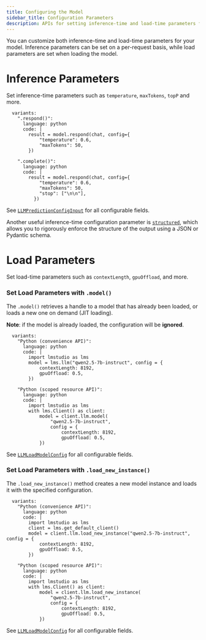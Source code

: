 ```yaml
---
title: Configuring the Model
sidebar_title: Configuration Parameters
description: APIs for setting inference-time and load-time parameters for your model
---
```


You can customize both inference-time and load-time parameters for your model. Inference parameters can be set on a per-request basis, while load parameters are set when loading the model.

# Inference Parameters

Set inference-time parameters such as `temperature`, `maxTokens`, `topP` and more.

```lms_code_snippet
  variants:
    ".respond()":
      language: python
      code: |
        result = model.respond(chat, config={
            "temperature": 0.6,
            "maxTokens": 50,
        })

    ".complete()":
      language: python
      code: |
        result = model.respond(chat, config={
            "temperature": 0.6,
            "maxTokens": 50,
            "stop": ["\n\n"],
          })

```

See [`LLMPredictionConfigInput`](./../api-reference/llm-prediction-config-input) for all configurable fields.

Another useful inference-time configuration parameter is [`structured`](<(./structured-responses)>), which allows you to rigorously enforce the structure of the output using a JSON or Pydantic schema.

# Load Parameters

Set load-time parameters such as `contextLength`, `gpuOffload`, and more.

### Set Load Parameters with `.model()`

The `.model()` retrieves a handle to a model that has already been loaded, or loads a new one on demand (JIT loading).

**Note**: if the model is already loaded, the configuration will be **ignored**.

```lms_code_snippet
  variants:
    "Python (convenience API)":
      language: python
      code: |
        import lmstudio as lms
        model = lms.llm("qwen2.5-7b-instruct", config = {
            contextLength: 8192,
            gpuOffload: 0.5,
        })

    "Python (scoped resource API)":
      language: python
      code: |
        import lmstudio as lms
        with lms.Client() as client:
            model = client.llm.model(
                "qwen2.5-7b-instruct",
                config = {
                    contextLength: 8192,
                    gpuOffload: 0.5,
            })

```

See [`LLMLoadModelConfig`](./../api-reference/llm-load-model-config) for all configurable fields.

### Set Load Parameters with `.load_new_instance()`

The `.load_new_instance()` method creates a new model instance and loads it with the specified configuration.

```lms_code_snippet
  variants:
    "Python (convenience API)":
      language: python
      code: |
        import lmstudio as lms
        client = lms.get_default_client()
        model = client.llm.load_new_instance("qwen2.5-7b-instruct", config = {
            contextLength: 8192,
            gpuOffload: 0.5,
        })

    "Python (scoped resource API)":
      language: python
      code: |
        import lmstudio as lms
        with lms.Client() as client:
            model = client.llm.load_new_instance(
                "qwen2.5-7b-instruct",
                config = {
                    contextLength: 8192,
                    gpuOffload: 0.5,
            })

```

See [`LLMLoadModelConfig`](./../api-reference/llm-load-model-config) for all configurable fields.
